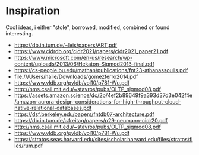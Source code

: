 # Inspiration

Cool ideas, i either "stole", borrowed, modified, combined or found interesting.

- https://db.in.tum.de/~leis/papers/ART.pdf
- https://www.cidrdb.org/cidr2021/papers/cidr2021_paper21.pdf
- https://www.microsoft.com/en-us/research/wp-content/uploads/2013/06/Hekaton-Sigmod2013-final.pdf
- https://cs-people.bu.edu/mathan/publications/fnt23-athanassoulis.pdf
- file:///Users/haile/Downloads/gomezferro2014.pdf
- https://www.vldb.org/pvldb/vol10/p781-Wu.pdf
- http://nms.csail.mit.edu/~stavros/pubs/OLTP_sigmod08.pdf
- https://assets.amazon.science/dc/2b/4ef2b89649f9a393d37d3e042f4e/amazon-aurora-design-considerations-for-high-throughput-cloud-native-relational-databases.pdf
- https://dsf.berkeley.edu/papers/fntdb07-architecture.pdf
- https://db.in.tum.de/~freitag/papers/p29-neumann-cidr20.pdf
- http://nms.csail.mit.edu/~stavros/pubs/OLTP_sigmod08.pdf
- https://www.vldb.org/pvldb/vol10/p781-Wu.pdf
- https://stratos.seas.harvard.edu/sites/scholar.harvard.edu/files/stratos/files/rum.pdf
